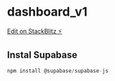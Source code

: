 # dashboard_v1

[Edit on StackBlitz ⚡️](https://stackblitz.com/edit/github-gixwjm)

## Instal Supabase

```js
npm install @supabase/supabase-js
```
